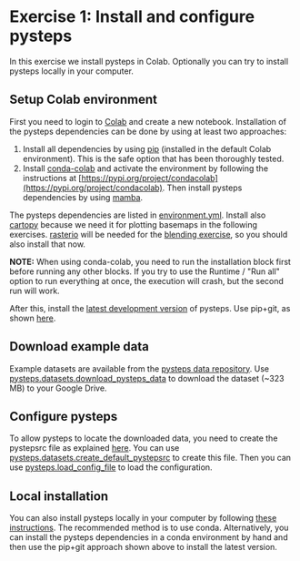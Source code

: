 # Exercise 1: Install and configure pysteps

In this exercise we install pysteps in Colab. Optionally you can try to install pysteps locally in your computer.

## Setup Colab environment

First you need to login to [Colab](https://research.google.com/colaboratory) and create a new notebook. Installation of the pysteps dependencies can be done by using at least two approaches:

  1. Install all dependencies by using [pip](https://pypi.org/project/pip) (installed in the default Colab environment). This is the safe option that has been thoroughly tested.
  2. Install [conda-colab](https://pypi.org/project/condacolab) and activate the environment by following the instructions at [https://pypi.org/project/condacolab](https://pypi.org/project/condacolab). Then install pysteps dependencies by using [mamba](https://mamba.readthedocs.io/en/latest).

The pysteps dependencies are listed in [environment.yml](https://github.com/pySTEPS/pysteps/blob/master/environment.yml). Install also [cartopy](https://scitools.org.uk/cartopy/docs/latest) because we need it for plotting basemaps in the following exercises. [rasterio](https://rasterio.readthedocs.io/en/latest) will be needed for the [blending exercise](https://github.com/pySTEPS/ERAD-nowcasting-course-2022/blob/main/hands-on-session-users/exercises/exercise_05_blending.md), so you should also install that now.

**NOTE:** When using conda-colab, you need to run the installation block first before running any other blocks. If you try to use the Runtime / "Run all" option to run everything at once, the execution will crash, but the second run will work.

After this, install the [latest development version](https://github.com/pySTEPS/pysteps) of pysteps. Use pip+git, as shown [here](https://www.activestate.com/resources/quick-reads/pip-install-git).

## Download example data

Example datasets are available from the [pysteps data repository](https://github.com/pySTEPS/pysteps-data). Use [pysteps.datasets.download_pysteps_data](https://pysteps.readthedocs.io/en/stable/generated/pysteps.datasets.download_pysteps_data.html) to download the dataset (~323 MB) to your Google Drive.

## Configure pysteps

To allow pysteps to locate the downloaded data, you need to create the pystepsrc file as explained [here](https://pysteps.readthedocs.io/en/stable/user_guide/set_pystepsrc.html). You can use [pysteps.datasets.create_default_pystepsrc](https://pysteps.readthedocs.io/en/stable/generated/pysteps.datasets.create_default_pystepsrc.html#pysteps.datasets.create_default_pystepsrc) to create this file. Then you can use [pysteps.load_config_file](https://pysteps.readthedocs.io/en/stable/generated/pysteps.load_config_file.html#pysteps.load_config_file) to load the configuration.

## Local installation

You can also install pysteps locally in your computer by following [these instructions](https://pysteps.readthedocs.io/en/latest/user_guide/install_pysteps.html). The recommended method is to use conda. Alternatively, you can install the pysteps dependencies in a conda environment by hand and then use the pip+git approach shown above to install the latest version.